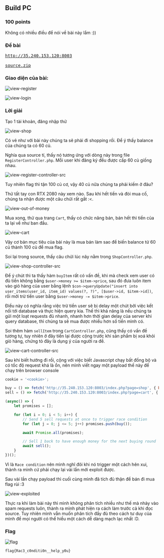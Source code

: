 ## Build PC
### 100 points

Không có nhiều điều để nói về bài này lắm :))

### Đề bài
<pre>
<a href="http://35.240.153.120:8003">http://35.240.153.120:8003</a>

<a href="assets/BUILD_PC/source.zip">source.zip</a>
</pre>

### Giao diện của bài:

![view-register]

![view-login]

### Lời giải
Tạo 1 tài khoản, đăng nhập thử

![view-shop]

Có vẻ như với bài này chúng ta sẽ phải đi shopping rồi. Để ý thấy balance của chúng ta có 60 củ.

Nghía qua source tí, thấy nó tương ứng với dòng này trong file `RegisterController.php`. Mỗi user khi đăng ký đều được cấp 60 củ giống nhau.

![view-register-controller-src]

Tuy nhiên flag thì tận 100 củ cơ, vậy 40 củ nữa chúng ta phải kiếm ở đâu?

Thử tất tay con RTX 2080 này xem nào. Sau khi hết tiền và đòi mua cố, chúng ta nhận được một câu chửi rất gắt :<.

![view-out-of-money]

Mua xong, thử qua trang `Cart`, thấy có chức năng bán, bán hết thì tiền của ta lại về như ban đầu.

![view-cart]

Vậy cơ bản mục tiêu của bài này là mua bán làm sao để biến balance từ 60 củ thành 100 củ để mua flag.

Soi lại trong source, thấy câu chửi lúc nãy nằm trong `ShopController.php`.

![view-shop-controller-src]

Để ý chút thì ta thấy hàm `buyItem` rất có vấn đề, khi mà check xem user có đủ tiền không bằng `$user->money >= $item->price`, sau đó đưa luôn item vào giỏ hàng của user bằng lệnh `$con->queryUpdate("insert into user_items(user_id, item_id) values(?, ?)", [$user->id, $item->id])`, rồi mới trừ tiền user bằng `$user->money -= $item->price`.

Điều này có nghĩa rằng việc trừ tiền user sẽ bị delay một chút bởi việc kết nối tới database và thực hiện query kia. Thế thì khả năng là nếu chúng ta gửi một loạt requests đủ nhanh, nhanh hơn thời gian delay của server khi query database, thì chúng ta sẽ mua được nhiều hơn số tiền mình có.

Soi thêm hàm `sellItem` trong `CartController.php`, cũng thấy có vấn đề tương tự, tuy nhiên ở đây tiền lại được cộng trước khi sản phẩm bị xoá khỏi giỏ hàng, chứng tỏ đây là dụng ý của người ra đề.

![view-cart-controller-src]

Sau khi biết hướng đi rồi, cộng với việc biết Javascript chạy bất đồng bộ và có tốc độ request khá là ổn, nên mình viết ngay một payload thế này để chạy trên browser console

```javascript
cookie = '<cookie>';

buy = () => fetch('http://35.240.153.120:8003/index.php?page=shop', { body: `item_id=2`, headers: {'Cookie': cookie, 'Content-Type': 'application/x-www-form-urlencoded'}, method: 'POST' })
sell = () => fetch('http://35.240.153.120:8003/index.php?page=cart', { body: `item_id=2`, headers: {'Cookie': cookie, 'Content-Type': 'application/x-www-form-urlencoded'}, method: 'POST' })

(async() => {
	let promises = [];

	for (let i = 0; i < 5; i++) {
	    // Send 5 sell requests at once to trigger race condition
		for (let j = 0; j <= 5; j++) promises.push(buy());

		await Promise.all(promises);

        // Sell 1 back to have enough money for the next buying round
		await sell();
    }
})();
```

Vì là `Race condition` nên mình nghĩ đôi khi nó trigger một cách hên xui, thành ra mình cứ phải chạy lại vài lần mới exploit được.

Sau vài lần chạy payload thì cuối cùng mình đã tích đủ thận để bán đi mua flag rùi :3

![view-exploited]

Thực ra khi làm bài này thì mình không phân tích nhiều như thế mà nhảy vào spam requests luôn, thành ra mình phát hiện ra cách làm trước cả khi đọc source. Tuy nhiên mình vẫn muốn phân tích đầy đủ theo cách tư duy của mình để mọi người có thể hiểu một cách dễ dàng mạch lạc nhất :D.
### Flag
![flag]
```
flag{Rac3_c0nditi0n__help_y0u}
```

[view-register]: assets/BUILD_PC/view-register.png
[view-login]: assets/BUILD_PC/view-login.png
[view-shop]: assets/BUILD_PC/view-shop.png
[view-register-controller-src]: assets/BUILD_PC/view-register-controller.png
[view-out-of-money]: assets/BUILD_PC/view-out-of-money.png
[view-shop-controller-src]: assets/BUILD_PC/view-shop-controller.png
[view-cart]: assets/BUILD_PC/view-cart.png
[view-cart-controller-src]: assets/BUILD_PC/view-cart-controller.png
[view-exploited]: assets/BUILD_PC/view-exploited.png
[flag]: assets/BUILD_PC/flag.png